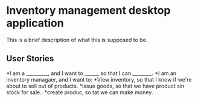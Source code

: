 # Inventory management desktop application


This is a brief description of what this is supposed to be.



## User Stories


*I am a _________, and I want to ______ so that I can ________.
*I am an inventory managaer, and I want to:
  *View inventory, so that I know if we're about to sell out of products.
   *issue goods, so that we have product sin stock for sale..
   *create produc, so tat we can make money.
